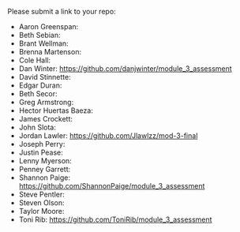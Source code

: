 Please submit a link to your repo:

* Aaron Greenspan:
* Beth Sebian:
* Brant Wellman:
* Brenna Martenson:
* Cole Hall:
* Dan Winter: https://github.com/danjwinter/module_3_assessment
* David Stinnette:
* Edgar Duran:
* Beth Secor:
* Greg Armstrong:
* Hector Huertas Baeza:
* James Crockett:
* John Slota:
* Jordan Lawler: https://github.com/Jlawlzz/mod-3-final
* Joseph Perry:
* Justin Pease:
* Lenny Myerson:
* Penney Garrett:
* Shannon Paige: https://github.com/ShannonPaige/module_3_assessment
* Steve Pentler:
* Steven Olson:
* Taylor Moore:
* Toni Rib: https://github.com/ToniRib/module_3_assessment

